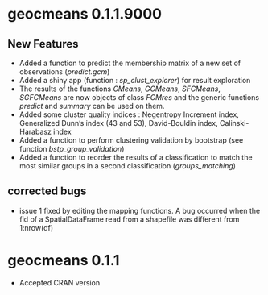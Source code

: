 # geocmeans 0.1.1.9000

## New Features

* Added a function to predict the membership matrix of a new set of observations (*predict.gcm*)
* Added a shiny app (function : *sp_clust_explorer*) for result exploration
* The results of the functions *CMeans*, *GCMeans*, *SFCMeans*, *SGFCMeans* are now objects of class *FCMres* and the generic functions *predict* and *summary* can be used on them.
* Added some cluster quality indices : Negentropy Increment index, Generalized Dunn’s index (43 and 53), David-Bouldin index, Calinski-Harabasz index
* Added a function to perform clustering validation by bootstrap (see function *bstp_group_validation*)
* Added a function to reorder the results of a classification to match the most similar groups in a second classification (*groups_matching*)

## corrected bugs

* issue 1 fixed by editing the mapping functions. A bug occurred when the fid of a SpatialDataFrame read from a shapefile was different from 1:nrow(df)


# geocmeans 0.1.1

* Accepted CRAN version
